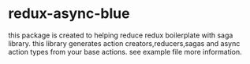 # redux-async-blue
this package is created to helping reduce redux boilerplate with saga library.
this library generates action creators,reducers,sagas and async action types from your base actions.
see example file more information.
